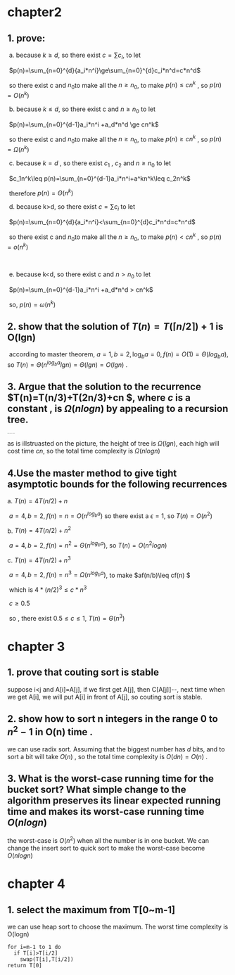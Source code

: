 # chapter2

## 1. prove:

​	a.   because $k\ge d$, so there exist   $c=\sum{}c_i$, to let 

​										$p(n)=\sum_{n=0}^{d}{a_i*n^i}\ge\sum_{n=0}^{d}c_i*n^d=c*n^d$

​		  so there exist c and $n_0$to make all the $n\ge n_0$, to make  $p(n)\leq cn^k$ , so $p(n)=O(n^k)$  



​	b.  because $k\leq d$, so there exist  c and $n\ge n_0$ to let 

​										$p(n)=\sum_{n=0}^{d-1}a_i*n^i +a_d*n^d \ge cn^k$ 

​		 so there exist c and $n_0$to make all the $n\ge n_0$, to make  $p(n)\ge cn^k$ , so $p(n)=\Omega(n^k)$  



​	c. because $k=d$ , so there exist $c_1$ , $c_2$ and $n\ge n_0$  to let  

​										$c_1n^k\leq p(n)=\sum_{n=0}^{d-1}a_i*n^i+a^kn^k\leq c_2n^k$

​		therefore $p(n)=\Theta (n^k)$



​    d. because k>d, so there exist $c=\sum c_i$ to let 

​									$p(n)=\sum_{n=0}^{d}{a_i*n^i}<\sum_{n=0}^{d}c_i*n^d=c*n^d$

​		so there exist c and $n_0$to make all the $n\ge n_0$, to make  $p(n)< cn^k$ , so $p(n)=o(n^k)$  

​	

​	e. because k<d, so there exist c and $n>n_0$ to let

​										$p(n)=\sum_{n=0}^{d-1}a_i*n^i +a_d*n^d > cn^k$ 

​		so, $p(n)=\omega (n^k)$

## 2. show that the solution of $T(n)=T(\lceil n/2\rceil)+1$ is O(lgn)

​	according to master theorem, $a=1,b=2,\log_ba=0,f(n)=O(1)=\Theta(log_ba),$  so $T(n)=\Theta(n^{log_ba}lgn)=\Theta(lgn)=O(lgn)$ .



## 3. Argue that the solution to the recurrence $T(n)=T(n/3)+T(2n/3)+cn $, where $c$ is a constant , is $\Omega (nlogn)$ by appealing to a recursion tree.

<img src="/Users/tjc/Downloads/IMG_20200914_235202.jpg" alt="IMG_20200914_235202" style="zoom:10%;" />



as is illstruasted on the picture, the height of tree is $\Omega(lgn)$, each high will cost time $cn$, so the total time complexity is $\Omega(nlogn)$

## 4.Use the master method to give tight asymptotic bounds for the following recurrences

a. $T(n)=4T(n/2)+n$

​	 $a=4,b=2,f(n)=n=O({n^{log_ba}})$  so there exist a $\epsilon =1$, so $T(n)=O(n^2)$ 



b. $T(n)=4T(n/2)+n^2$

​	$a=4,b=2,f(n)=n^2=\Theta(n^{log_ba})$, so $T(n)=O(n^2logn)$



c. $T(n)=4T(n/2)+n^3$

​	$a=4,b=2,f(n)=n^3=\Omega(n^{log_ba})$,  to make $af(n/b)\leq cf(n) $

​															which is 		$4*(n/2)^3\leq c*n^3$

​																							  $c\ge 0.5$						

​										                   so , there exist $0.5\leq c \leq1$, $T(n)=\Theta(n^3)$

# chapter 3					

## 1. prove that couting sort is stable

suppose i<j and A[i]=A[j], if we first get A[j], then C[A[j]]--, next time  when we get A[i], we will put A[i] in front of A[j], so couting sort is stable.

## 2. show how to sort n integers in the range 0 to $n^2-1$ in O(n) time .

 we can use  radix sort. Assuming that the biggest number has $d$ bits, and to sort a bit will take $O(n)$ , so the total time complexity is $O(dn)=O(n)$  . 

## 3. What is the worst-case running time for the bucket sort? What simple change to the algorithm preserves its linear expected running time and makes its worst-case running time $O(nlogn)$

the worst-case is $O(n^2)$ when all the number is in one bucket. We can change the insert sort to quick sort to make the worst-case become $O(nlogn)$ 



# chapter 4

## 1. select the maximum from T[0~m-1]

we can use heap sort to choose the maximum. The worst time complexity is O(logn)

```
for i=m-1 to 1 do
  if T[i]>T[i/2]
  	swap(T[i],T[i/2])
return T[0]

```

 



 